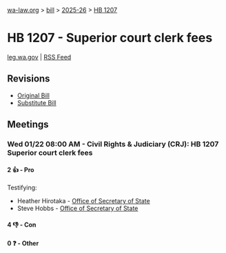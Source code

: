 [wa-law.org](/) > [bill](/bill/) > [2025-26](/bill/2025-26/) > [HB 1207](/bill/2025-26/hb/1207/)

# HB 1207 - Superior court clerk fees
[leg.wa.gov](https://app.leg.wa.gov/billsummary?BillNumber=1207&Year=2025&Initiative=false) | [RSS Feed](./rss.xml)

## Revisions
* [Original Bill](1/)
* [Substitute Bill](S/)

## Meetings
### Wed 01/22 08:00 AM - Civil Rights & Judiciary (CRJ): HB 1207 Superior court clerk fees
#### 2 👍 - Pro
Testifying:
* Heather Hirotaka - [Office of Secretary of State](/org/office_of_secretary_of_state/)
* Steve Hobbs - [Office of Secretary of State](/org/office_of_secretary_of_state/)

#### 4 👎 - Con

#### 0 ❓ - Other
